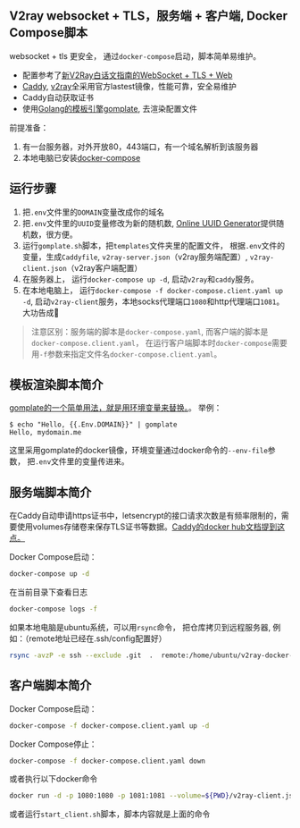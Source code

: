 ## V2ray websocket + TLS，服务端 + 客户端, Docker Compose脚本

websocket + tls 更安全， 通过`docker-compose`启动，脚本简单易维护。

- 配置参考了[新V2Ray白话文指南的WebSocket + TLS + Web](https://guide.v2fly.org/advanced/wss_and_web.html)
- [Caddy](https://hub.docker.com/_/caddy), [v2ray](https://hub.docker.com/r/v2fly/v2fly-core)全采用官方lastest镜像，性能可靠，安全易维护
- Caddy自动获取证书
- 使用[Golang的模板引擎gomplate](https://docs.gomplate.ca/installing/#use-with-docker), 去渲染配置文件

前提准备：
1.  有一台服务器，对外开放80，443端口，有一个域名解析到该服务器
2.  本地电脑已安装[docker-compose](https://docs.docker.com/compose/install/)

## 运行步骤

1.  把`.env`文件里的`DOMAIN`变量改成你的域名
2.  把`.env`文件里的`UUID`变量修改为新的随机数, [Online UUID Generator](https://www.uuidgenerator.net/)提供随机数，很方便。
3.  运行`gomplate.sh`脚本，把`templates`文件夹里的配置文件， 根据`.env`文件的变量，生成`Caddyfile`, `v2ray-server.json`（v2ray服务端配置）, `v2ray-client.json`（v2ray客户端配置）
4.  在服务器上， 运行`docker-compose up -d`, 启动`v2ray`和`caddy`服务。
5.  在本地电脑上， 运行`docker-compose -f docker-compose.client.yaml up -d`, 启动`v2ray-client`服务，本地socks代理端口`1080`和http代理端口`1081`。大功告成🚀


>    注意区别：服务端的脚本是`docker-compose.yaml`, 而客户端的脚本是`docker-compose.client.yaml`， 在运行客户端脚本时`docker-compose`需要用`-f`参数来指定文件名`docker-compose.client.yaml`。

## 模板渲染脚本简介

[gomplate的一个简单用法，就是用环境变量来替换。](https://docs.gomplate.ca/usage/)。 举例：
```
$ echo "Hello, {{.Env.DOMAIN}}" | gomplate
Hello, mydomain.me
```

这里采用gomplate的docker镜像，环境变量通过docker命令的`--env-file`参数， 把`.env`文件里的变量传进来。


## 服务端脚本简介

在Caddy自动申请https证书中，letsencrypt的接口请求次数是有频率限制的，需要使用volumes存储卷来保存TLS证书等数据。[Caddy的docker hub文档提到这点。](https://hub.docker.com/_/caddy)

Docker Compose启动：

```bash
docker-compose up -d
```

在当前目录下查看日志

```bash
docker-compose logs -f
```

如果本地电脑是ubuntu系统，可以用`rsync`命令， 把仓库拷贝到远程服务器, 例如：（remote地址已经在.ssh/config配置好）

```bash
rsync -avzP -e ssh --exclude .git  .  remote:/home/ubuntu/v2ray-docker-compose
```

## 客户端脚本简介

Docker Compose启动：

```bash
docker-compose -f docker-compose.client.yaml up -d
```

Docker Compose停止：

```bash
docker-compose -f docker-compose.client.yaml down
```

或者执行以下docker命令

```bash
docker run -d -p 1080:1080 -p 1081:1081 --volume=${PWD}/v2ray-client.json:/etc/v2ray/config.json --restart=unless-stopped --name=v2ray-client v2fly/v2fly-core v2ray --config=/etc/v2ray/config.json
```

或者运行`start_client.sh`脚本，脚本内容就是上面的命令
